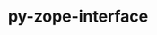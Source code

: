 ---
title: "py-zope-interface"
layout: cache
categories: [package, v0.18.0]
meta: {"versions": ["5.4.0"], "compilers": ["gcc@=7.5.0"], "oss": ["ubuntu18.04"], "platforms": ["linux"], "targets": ["x86_64"], "stacks": ["e4s", "root"], "num_specs": 1, "num_specs_by_stack": {"root": 1, "e4s": 1}}
spec_details: [{"hash": "5niuuycwuw355fjp45rk43a6oq6obvi5", "compiler": "gcc@=7.5.0", "versions": ["5.4.0"], "os": "ubuntu18.04", "platform": "linux", "target": "x86_64", "variants": [], "stacks": ["root", "e4s"], "size": "-", "tarball": "https://binaries.spack.io/v0.18.0/build_cache/linux-ubuntu18.04-x86_64/gcc-7.5.0/py-zope-interface-5.4.0/linux-ubuntu18.04-x86_64-gcc-7.5.0-py-zope-interface-5.4.0-5niuuycwuw355fjp45rk43a6oq6obvi5.spack"}]
---